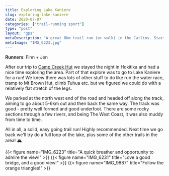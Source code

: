 ```yaml
---
title: Exploring Lake Kaniere
slug: exploring-lake-kaniere
date: 2020-07-07
categories: ["trail-running sport"]
type: "post"
layout: "gps"
metaDescription: "A great 8km trail run (or walk) in the Catlins. Starting at the same carpark at Mclean Falls Walk it's easy to tick both off your list."
metaImage: "IMG_6223.jpg"
---
```


__Runners__: Finn + Jen

After our trip to [Camp Creek Hut](/posts/camp-creek-hut/) we stayed the night in Hokitika and had a nice time exploring the area. Part of that explore was to go to Lake Kaniere for a run! We knew there was lots of other stuff to do like run the water race, tramp to Mt Brown Hut, climb Tuhua etc. but we figured we could do with a relatively flat stretch of the legs.

We parked at the north west end of the road and headed off along the track, aiming to go about 5-6km out and then back the same way. The track was good - pretty well formed and good underfoot. There are some rocky sections through a few rivers, and being The West Coast, it was also muddy from time to time.

All in all, a solid, easy going trail run! Highly recommended. Next time we go back we'll try do a full loop of the lake, plus some of the other trails in the area! 🏔

{{< figure name="IMG_6223" title="A quick breather and opportunity to admire the view!" >}}
{{< figure name="IMG_6231" title="Love a good bridge, and a good view!" >}}
{{< figure name="IMG_9887" title="Follow the orange triangles!" >}}
